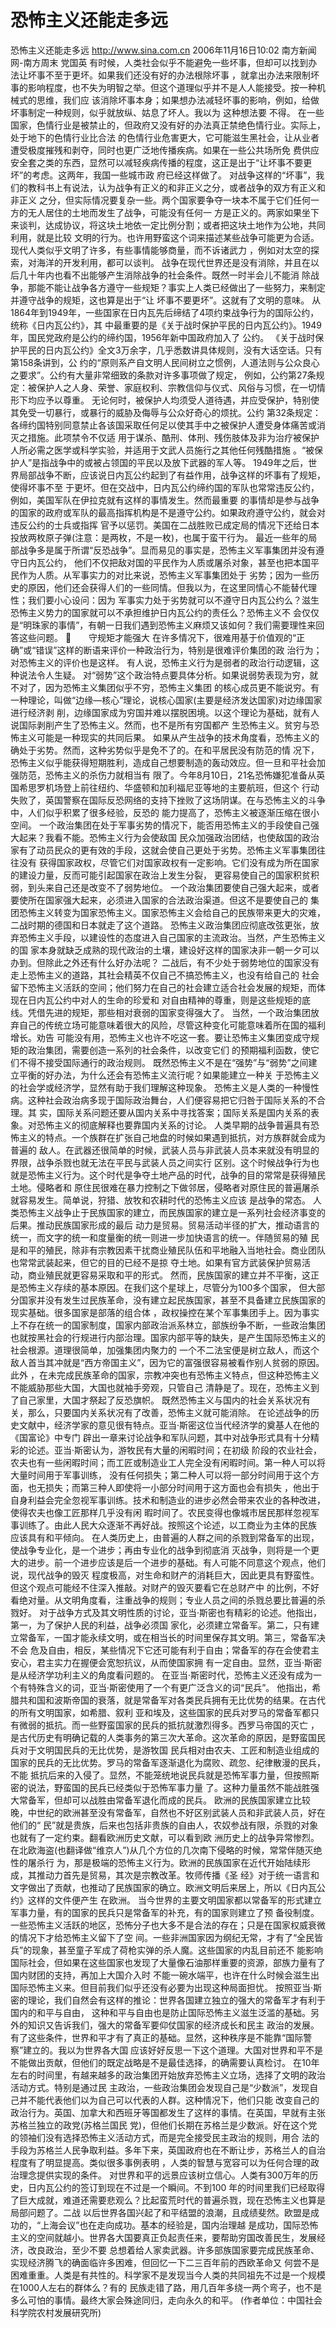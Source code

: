 # 恐怖主义还能走多远

恐怖主义还能走多远
http://www.sina.com.cn 2006年11月16日10:02 南方新闻网-南方周末
党国英
有时候，人类社会似乎不能避免一些坏事，但却可以找到办法让坏事不至于更坏。如果我们还没有好的办法根除坏事 ，就拿出办法来限制坏事的影响程度，也不失为明智之举。但这个道理似乎并不是人人能接受。按一种机械式的思维，我们应 该消除坏事本身；如果想办法减轻坏事的影响，例如，给做坏事制定一种规则，似乎就放纵、姑息了坏人。我以为
这种想法要 不得。
在一些国家，色情行业是被禁止的，但政府又没有好的办法真正禁绝色情行业。实际上，处于地下的色情行业比合法 的色情行业危害更大，它可能滋生黑社会，让从业者遭受极度摧残和剥夺，同时也更广泛地传播疾病。如果在一些公共场所免 费供应安全套之类的东西，显然可以减轻疾病传播的程度，这正是出于“让坏事不要更坏”的考虑。这两年，我国一些城市政 府已经这样做了。
对战争这样的“坏事”，我们的教科书上有说法，认为战争有正义的和非正义之分，或者战争的双方有正义和非正义 之分，但实际情况要复杂一些。两个国家要争夺一块本不属于它们任何一方的无人居住的土地而发生了战争，可能没有任何一 方是正义的。两家如果坐下来谈判，达成协议，将这块土地依一定比例分割；或者把这块土地作为公地，共同利用，就是比较 文明的行为。也许用野蛮这个词来描述某些战争可能更为合适。现代人类似乎文明了许多，有些事情能够商量，而不诉诸武力 ，例如对太空的探索，对海洋的开发利用，都可以谈判。
战争在现代世界还是没有消除，并且在以后几十年内也看不出能够产生消除战争的社会条件。既然一时半会儿不能消 除战争，那能不能让战争各方遵守一些规矩？事实上人类已经做出了一些努力，来制定并遵守战争的规矩，这也算是出于“让 坏事不要更坏”。这就有了文明的意味。
从1864年到1949年，一些国家在日内瓦先后缔结了4项约束战争行为的国际公约，统称《日内瓦公约》，其 中最重要的是《关于战时保护平民的日内瓦公约》。1949年，国民党政府是公约的缔约国，1956年新中国政府加入了 公约。
《关于战时保护平民的日内瓦公约》全文3万余字，几乎悉数讲具体规则，没有大话空话。只有第158条讲到，公 约的“原则系产自文明人民间树立之惯例，人道法则与公众良心之要求”。公约有大量非常细致的条款对许多事项做了规定， 例如，公约第27条规定：被保护人之人身、荣誉、家庭权利、宗教信仰与仪式、风俗与习惯，在一切情形下均应予以尊重。 无论何时，被保护人均须受人道待遇，并应受保护，特别使其免受一切暴行，或暴行的威胁及侮辱与公众好奇心的烦扰。公约 第32条规定：各缔约国特别同意禁止各该国采取任何足以使其手中之被保护人遭受身体痛苦或消灭之措施。此项禁令不仅适 用于谋杀、酷刑、体刑、残伤肢体及非为治疗被保护人所必需之医学或科学实验，并适用于文武人员施行之其他任何残酷措施 。“被保护人”是指战争中的或被占领国的平民以及放下武器的军人等。
1949年之后，世界局部战争不断，应该说日内瓦公约起到了有益作用，战争这样的坏事有了规矩，使得坏事不至 于更坏。但在交战中，日内瓦公约缔约国的军队也常常违反公约，例如，美国军队在伊拉克就有这样的事情发生。然而最重要 的事情却是参与战争的国家的政府或军队的最高指挥机构是不是遵守公约。如果政府遵守公约，就会对违反公约的士兵或指挥 官予以惩罚。美国在二战胜败已成定局的情况下还给日本投放两枚原子弹(注意：是两枚，不是一枚)，也属于蛮干行为。
最近一些年的局部战争多是属于所谓“反恐战争”。显而易见的事实是，恐怖主义军事集团并没有遵守日内瓦公约， 他们不仅把敌对国的平民作为人质或屠杀对象，甚至也把本国平民作为人质。从军事实力的对比来说，恐怖主义军事集团处于 劣势；因为一些历史的原因，他们还会获得人们的一些同情。但我以为，在这里同情心不能替代理性；我们要小心设问：因为 军事实力处于劣势就可以不遵守日内瓦公约么？滋生恐怖主义势力的国家就可以不承担维护日内瓦公约的责任么？恐怖主义不 会仅仅是“明珠家的事情”，有朝一日我们遇到恐怖主义麻烦又该如何？我们需要理性来回答这些问题。
　　守规矩才能强大
在许多情况下，很难用基于价值观的“正确”或“错误”这样的断语来评价一种政治行为，特别是很难评价集团的政 治行为；对恐怖主义的评价也是这样。
有人说，恐怖主义行为是弱者的政治行动逻辑，这种说法令人生疑。
对“弱势”这个政治特点要具体分析。如果说弱势表现为穷，就不对了，因为恐怖主义集团似乎不穷，恐怖主义集团 的核心成员更不能说穷。有一种理论，叫做“边缘—核心”理论，说核心国家(主要是经济发达国家)对边缘国家进行经济剥 削，边缘国家成为穷国并难以摆脱困境。以这个理论为基础，就有人说国际剥削产生了恐怖主义。然而，也不是所有穷国都产 生恐怖主义。贫穷与恐怖主义可能是一种现实的共同后果。
如果从产生战争的技术角度看，恐怖主义的确处于劣势。然而，这种劣势似乎是免不了的。在和平居民没有防范的情 况下，恐怖主义似乎能获得短期胜利，造成自己想要制造的轰动效应。但一旦和平社会加强防范，恐怖主义的杀伤力就相当有 限了。今年8月10日，21名恐怖嫌犯准备从英国希思罗机场登上前往纽约、华盛顿和加利福尼亚等地的主要航班，但这个 行动失败了，英国警察在国际反恐网络的支持下挫败了这场阴谋。在与恐怖主义的斗争中，人们似乎积累了很多经验，反恐的 能力提高了，恐怖主义被逐渐压缩在很小空间。
一个政治集团在处于军事劣势的情况下，能否用恐怖主义的手段使自己强大起来？我看不能。恐怖主义行为会使敌国 民众加强政治团结，也使敌国的政治家有了动员民众的更有效的手段，这就会使自己更处于劣势。恐怖主义军事集团往往没有 获得国家政权，尽管它们对国家政权有一定影响。它们没有成为所在国家的建设力量，反而可能引起国家在政治上发生分裂， 更容易使自己的国家积贫积弱，到头来自己还是改变不了弱势地位。
一个政治集团要使自己强大起来，或者要使所在国家强大起来，必须进入国家的合法政治渠道。但这不是要使自己的 集团恐怖主义转变为国家恐怖主义。国家恐怖主义会给自己的民族带来更大的灾难，二战时期的德国和日本就走了这个道路。 恐怖主义政治集团应彻底改弦更张，放弃恐怖主义手段，以建设性的态度进入自己国家的主流政治。当然，产生恐怖主义的国 家本身就缺乏成熟的现代政治的土壤，建设好这样的国家决非一朝一夕可以办到。但除此之外还有什么好办法呢？
二战后，有不少处于弱势地位的国家没有走上恐怖主义的道路，其社会精英不仅自己不搞恐怖主义，也没有给自己的 社会留下恐怖主义活跃的空间；他们努力在自己的社会建立适合社会发展的规矩，而体现在日内瓦公约中对人的生命的珍爱和 对自由精神的尊重，则是这些规矩的底线。凭借先进的规矩，那些相对衰弱的国家变得强大了。
当然，一个政治集团放弃自己的传统立场可能意味着很大的风险，尽管这种变化可能意味着所在国的福利增长。劝告 可能没有用，恐怖主义也许不吃这一套。要让恐怖主义集团变成守规矩的政治集团，需要创造一系列的社会条件，以改变它们 的预期福利函数，使它们不得不接受国际通行的政治规则。
既然恐怖主义不是在“强势”与“弱势”之间建立平衡的好办法，为什么还会有恐怖主义流行呢？如果能建立一种关 于恐怖主义的社会学或经济学，显然有助于我们理解这种现象。
恐怖主义是人类的一种慢性病。这种社会政治病多现于国际政治舞台，人们便容易把它归咎于国际关系的不合理。其 实，国际关系问题还要从国内关系中寻找答案；国际关系是国内关系的表象。对恐怖主义的彻底解释也要靠国内关系的讨论。
人类早期的战争普遍具有恐怖主义的特点。一个族群在扩张自己地盘的时候如果遇到抵抗，对方族群就会成为普遍的 敌人。在武器还很简单的时候，武装人员与非武装人员本来就没有明显的界限，战争杀戮也就无法在平民与武装人员之间实行 区别。这个时候战争行为也就是恐怖主义行为。这个时代是争夺土地产品的时代，战争的目的常常是获得殖民土地。侵略者和 原住民很难在暴力控制之下做邻居，侵略者对原住民的普遍屠杀就容易发生。简单说，狩猎、放牧和农耕时代的恐怖主义应该 是战争的常态。
人类恐怖主义战争止于民族国家的建立，而民族国家的建立是一系列社会经济事变的后果。推动民族国家形成的最后 动力是贸易。贸易活动半径的扩大，推动语言的统一，而文字的统一和度量衡的统一则进一步加快语言的统一。伴随贸易的殖 民是和平的殖民，除非有宗教因素干扰商业殖民队伍和平地融入当地社会。商业团队也常常武装起来，但它的目的已经不是掠 夺土地。如果有官方武装保护贸易活动，商业殖民就更容易采取和平的形式。
然而，民族国家的建立并不平衡，这正是恐怖主义存续的基本原因。在我们这个星球上，尽管分为100多个国家， 但大部分国家并没有发生过民族革命，没有建立起民族国家，甚至不具备建立民族国家的现实基础。很多国家是部落的组合体 ，政权操控在某个军事集团手上。因为事实上不存在统一的国家制度，国家内部政治派系林立，部族纷争不断，一些政治集团 也就按黑社会的行规进行内部治理。国家内部平等的缺失，是产生国际恐怖主义的社会根源。道理很简单，加强集团内聚力的 一个不二法宝便是树立敌人，而这个敌人首当其冲就是“西方帝国主义”，因为它的富强很容易被看作别人贫弱的原因。此外 ，在未完成民族革命的国家，宗教冲突也有恐怖主义特点，但这种恐怖主义不能威胁那些大国，大国也就袖手旁观，只管自己 清静是了。现在，恐怖主义到了自己家里，大国才祭起了反恐旗帜。
既然恐怖主义与国内的社会关系状况有关，那么，只要国内关系状况有了改善，恐怖主义就可能消除。
在论述战争的历史文献中，经济学家的意见很有特点。亚当·斯密这位当代经济学的奠基人在他的《国富论》中专门 辟出一章来讨论战争和军队问题，其中对战争形式具有十分精彩的论述。亚当·斯密认为，游牧民有大量的闲暇时间；在初级 阶段的农业社会，农夫也有一些闲暇时间；而工匠或制造业工人完全没有闲暇时间。第一种人可以将大量时间用于军事训练， 没有任何损失；第二种人可以将一部分时间用于这个方面，也无损失；而第三种人即使将一小部分时间用于这方面也会有损失 ，他出于自身利益会完全忽视军事训练。技术和制造业的进步必然会带来农业的各种改进，使得农夫也像工匠那样几乎没有闲 暇时间了。农民变得也像城市居民那样忽视军事训练了。由此人民大众逐渐不再好战。按照这个论述，以工商业为主体的民族 应该具有和平倾向。
在人类历史上，由普遍的人群之间的杀戮到常备军的出现，使战争专业化，是一个进步；再由专业化的战争到彻底消 灭战争，则将是一个更大的进步。前一个进步应该是后一个进步的基础。有人可能不同意这个观点，他们说，现代战争的毁灭 程度极高，对生命和财产的消耗巨大，因此更具有野蛮性。但这个观点可能经不住深入推敲。对财产的毁灭要看它在总财产中 的比例，不好看绝对量。从文明角度看，注重战争的规则；专业人员之间的杀戮总要比普遍的杀戮好。
对于战争方式及其文明性质的讨论，亚当·斯密也有精彩的论述。他指出，第一，为了保护人民的利益，战争必须国 家化，必须建立常备军。第二，只有建立常备军，一国才能永续文明，或在相当长的时间里保存其文明。第三，常备军决不会 危及自由，相反，某些情况下它还可能有利于自由；常备军的存在会使君主安心，君主实力在握便会宽恕抗议，从而使国家拥 有一定自由。显然，亚当·斯密是从经济学功利主义的角度看问题的。
在亚当·斯密时代，恐怖主义还没有成为一个有特殊含义的词，亚当·斯密使用了一个有更广泛含义的词“民兵”。 他指出，希腊共和国和波斯帝国的衰落，就是常备军对各类民兵拥有无比优势的结果。在古代的所有文明国家，如希腊、叙利 亚和埃及，这些国家的民兵对罗马的常备军都只有微弱的抵抗。而一些野蛮国家的民兵的抵抗就激烈得多。西罗马帝国的灭亡 ，是古代历史有明确记载的人类事务的第三次大革命。这次革命的原因，是野蛮国民兵对于文明国民兵的无比优势，是游牧国 民兵相对由农夫、工匠和制造业组成的国家的民兵的无比优势。罗马的常备军逐渐退化为腐败、疏忽、纪律散漫的民兵，不能 抵抗后来的入侵了。显然，不能笼统地说民兵就是恐怖军事力量，但按照斯密的说法，野蛮国的民兵已经类似于恐怖军事力量 了。这种力量虽然不能战胜强大常备军，但却可以战胜由常备军退化而成的民兵。
欧洲的民族国家建立比较晚，中世纪的欧洲甚至没有常备军，自然也不好区别武装人员和非武装人员，好在他们的“ 民”就是贵族，后来也包括非贵族的自由人，农奴参战有限，杀戮的对象也就有了一定约束。翻看欧洲历史文献，可以看到欧 洲历史上的战争异常惨烈。在北欧海盗(也翻译做“维京人”)从几个方位的几次南下侵略的时候，常常伴随灭绝性的屠杀行 为，那是极端的恐怖主义行为。欧洲的民族国家在近代开始陆续形成，其推动力首先是贸易，其次是宗教改革。牧师传播《圣 经》对于统一语言和文字做出了贡献，也推动了民族国家的确立。欧洲文明后来居上，所以《日内瓦公约》这样的文件便产生 在欧洲。
当今世界的主要文明国家都以常备军的形式建立军事力量，有的国家的民兵只是常备军的补充，有的国家则建立了预 备役制度。一些恐怖主义活跃的地区，恐怖分子也大多不是合法的存在；只是在国家权威衰微的情况下才给恐怖主义留下了空 间。一些非洲国家因为纲纪无常，才有了“全民皆兵”的现象，甚至童子军成了荷枪实弹的杀人魔。这些国家的内乱目前还不 能影响国际社会，但如果在这些国家也发现了大量像石油那样重要的资源，部族力量有了国内财团的支持，再加上大国介入时 不能一碗水端平，也许在什么时候会滋生出国际恐怖主义来。但目前我们似乎还没有必要为出现这种局面担忧。
按照亚当·斯密的理论，我们自然会有这样的推论：世界各国建立独立的强大的常备军才有利于国内的和平与自由， 这种和平与自由也是防止国际恐怖主义滋生泛滥的基础。另外的知识又告诉我们，强大的常备军要仰仗国家的经济成长和民主 政治的发展。有了这些条件，世界和平才有了真正的基础。显然，这种秩序是不能靠“国际警察”建立的。我以为世界各大国 应该好好反思一下这个道理。大国对世界和平不是不能做出贡献，但他们的既定战略是不是最佳选择，的确需要认真检讨。
在10年左右的时间里，有越来越多的政治集团开始放弃恐怖主义立场，选择了文明的政治活动方式。特别是通过民 主政治，一些政治集团会发现自己是“少数派”，发现自己并不能代表他们以为自己可以代表的人群。这种情况下，他们只能 改变自己的政治行为。英国、加拿大和西班牙等国都发生了这样的事情。在英国，早就有主张苏格兰独立的政党(苏格兰国民 党)，但他们长期在苏格兰是少数派。好在这个党的领袖们没有选择恐怖主义活动方式，而是完全接受民主政治的规则，用合 法的手段为苏格兰人民争取利益。多年下来，英国政府也在不断让步，苏格兰人的自治程度有了明显提高。类似很多事例表明 ，人类的智慧与宽容可以为任何合理的政治理念提供实现的条件。
对世界和平的远景应该树立信心。人类有300万年的历史，日内瓦公约的签订到现在不过是一个瞬间。不到100 年的时间里我们已经取得了巨大成就，难道还需要悲观么？比起蛮荒时代的普遍杀戮，现在恐怖主义也算是局部问题了。二战 以后世界各国兴起了和平结盟的浪潮，且成绩斐然。欧盟是成功的，“上海会议”也在走向成功。基本的经验是，国内治理越 是成功，国际恐怖主义的空间就越小。世界各大国要真正负起责任来，要帮助穷国改善民生，发展经济，改良政治，至少不要 总想着给人家卖武器。许多部族国家要完成民族革命、实现经济腾飞的确面临许多困难，但回忆一下二三百年前的西欧革命又 何尝不是困难重重。人类是有共性的。科学家不是发现当今人类的共同祖先不过是一个规模在1000人左右的群体么？有的 民族走错了路，用几百年多绕一两个弯子，也不是多么可怕的事情。最终大家会殊途同归，走向永久的和平。
(作者单位：中国社会科学院农村发展研究所)

